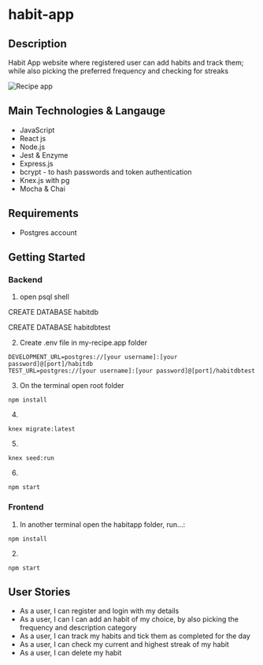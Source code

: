 # habit-app

## Description
Habit App website where registered user can add habits and track them; while also picking the preferred frequency and checking for streaks

![Recipe app](./habit.gif)



## Main Technologies & Langauge 
* JavaScript
* React js
* Node.js
* Jest & Enzyme 
* Express.js
* bcrypt - to hash passwords and token authentication 
* Knex.js with pg 
* Mocha & Chai

## Requirements

* Postgres account
## Getting Started
### Backend 
1. open psql shell

CREATE DATABASE habitdb

CREATE DATABASE habitdbtest

2. Create .env file in my-recipe.app folder 
```
DEVELOPMENT_URL=postgres://[your username]:[your password]@[port]/habitdb
TEST_URL=postgres://[your username]:[your password]@[port]/habitdbtest
```

3. On the terminal open root folder
```
npm install
```
4. 
```
knex migrate:latest
```
5. 
```
knex seed:run
```
6. 
```
npm start
```
### Frontend 
1. In another terminal open the habitapp folder, run...: 
```
npm install
```
2. 
```
npm start
```

## User Stories 
* As a user, I can register and login with my details 
* As a user, I can I can add an habit of my choice, by also picking the frequency and description category
* As a user, I can track my habits and tick them as completed for the day
* As a user, I can check my current and highest streak of my habit 
* As a user, I can delete my habit












